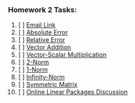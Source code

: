 ### Homework 2 Tasks:

1. [ ] [Email Link](1-MachinePrecision.md)
2. [ ] [Absolute Error](2-CreatingGitHubRepository.md)
3. [ ] [Relative Error](3-GithubPagesRepository.md)
4. [ ] [Vector Addition](4-SoftwareManualTemplate.md)
5. [ ] [Vector-Scalar Multiplication](5-TableofContents.md)
6. [ ] [2-Norm](6-SharedLibrary.md)
7. [ ] [1-Norm](7-ComputerProcessesusingOpenMP.md)
8. [ ] [Infinity-Norm](8-AnalysisofDisasterArticles.md)
9. [ ] [Symmetric Matrix](9-RandomMatrixGenerator.md)
10. [ ] [Online Linear Packages Discussion](10-OnlineLinearPackagesDiscussion.md)

